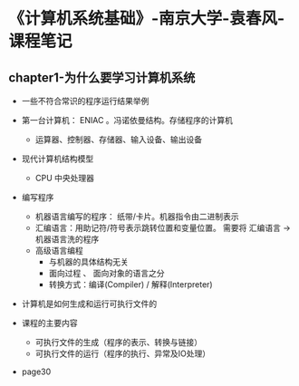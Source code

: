 
# 《计算机系统基础》-南京大学-袁春风-课程笔记

## chapter1-为什么要学习计算机系统
* 一些不符合常识的程序运行结果举例
* 第一台计算机： ENIAC 。冯诺依曼结构。存储程序的计算机
    * 运算器、控制器、存储器、输入设备、输出设备
* 现代计算机结构模型
    * CPU 中央处理器
* 编写程序
    * 机器语言编写的程序： 纸带/卡片。机器指令由二进制表示
    * 汇编语言：用助记符/符号表示跳转位置和变量位置。 需要将 汇编语言 -> 机器语言洗的程序
    * 高级语言编程
        * 与机器的具体结构无关
        * 面向过程 、 面向对象的语言之分
        * 转换方式：编译(Compiler) / 解释(Interpreter)
* 计算机是如何生成和运行可执行文件的
* 课程的主要内容
    * 可执行文件的生成（程序的表示、转换与链接）
    * 可执行文件的运行（程序的执行、异常及IO处理）



* page30
